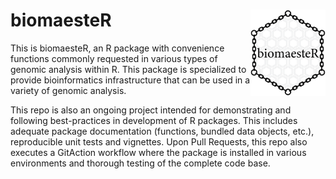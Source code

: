 # <img src="biomaesteR.png" align="right" alt="" width="120" />
# biomaesteR
This is biomaesteR, an R package with convenience functions commonly requested in various types of genomic analysis within R. This package is specialized to provide bioinformatics infrastructure that can be 
used in a variety of genomic analysis. 

This repo is also an ongoing project intended for demonstrating and following best-practices in development of R packages. This includes adequate package documentation (functions, bundled data objects, etc.), reproducible unit tests and vignettes. Upon Pull Requests, this repo also executes a GitAction workflow where the package is installed in various environments and thorough testing of the complete code base.